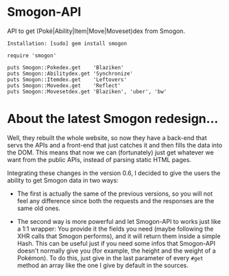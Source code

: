 # Smogon-API

API to get (Poké|Ability|Item|Move|Moveset)dex from Smogon.

`Installation: [sudo] gem install smogon`


    require 'smogon'
    
    puts Smogon::Pokedex.get    'Blaziken'
    puts Smogon::Abilitydex.get 'Synchronize'
    puts Smogon::Itemdex.get    'Leftovers'
    puts Smogon::Movedex.get    'Reflect'
    puts Smogon::Movesetdex.get 'Blaziken', 'uber', 'bw'

# About the latest Smogon redesign...
Well, they rebuilt the whole website, so now they have a back-end that servs the APIs and a front-end that just catches it and then fills the data into the DOM. This means that now we can (fortunately) just get whatever we want from the public APIs, instead of parsing static HTML pages.

Integrating these changes in the version 0.6, I decided to give the users the ability to get Smogon data in two ways:

- The first is actually the same of the previous versions, so you will not feel any difference since both the requests and the responses are the same old ones.

- The second way is more powerful and let Smogon-API to works just like a 1:1 wrapper: You provide it the fields you need (maybe following the XHR calls that Smogon performs), and it will return them inside a simple Hash. This can be useful just if you need some infos that Smogon-API doesn't normally give you (for example, the height and the weight of a Pokémon).
To do this, just give in the last parameter of every `#get` method an array like the one I give by default in the sources.
